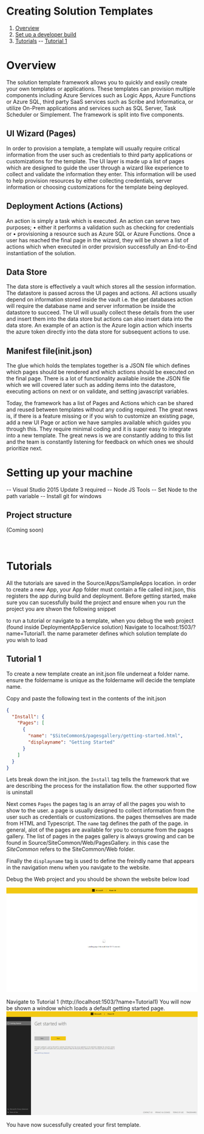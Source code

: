 ﻿# Creating Solution Templates

1. [Overview](#Overview)
2. [Set up a developer build](#devbuild)
3. [Tutorials](#tutorials) --
   [Tutorial 1](#tutorial1)


# Overview <a name="Overview"></a>

The solution template framework allows you to quickly and easily create your own templates or applications. 
These templates can provision multiple components including Azure Services such as Logic Apps, Azure Functions 
or Azure SQL, third party SaaS services such as Scribe and Informatica, or utilize On-Prem applications and services 
such as SQL Server, Task Scheduler or Simplement. The framework is split into five components. 

## UI Wizard (Pages) 
In order to provision a template, a template will usually require critical information from the user such as credentials 
to third party applications or customizations for the template. The UI layer is made up a list of pages which are designed 
to guide the user through a wizard like experience to collect and validate the information they enter. This information will 
be used to help provision resources by either collecting credentials, server information or choosing customizations for the 
template being deployed. 

## Deployment Actions (Actions)
An action is simply a task which is executed. An action can serve two purposes; 
•	either it performs a validation such as checking for credentials or 
•	provisioning a resource such as Azure SQL or Azure Functions. 
Once a user has reached the final page in the wizard, they will be shown a list of actions which when executed in order provision 
successfully an End-to-End instantiation of the solution. 

## Data Store
The data store is effectively a vault which stores all the session information. The datastore is passed across the UI pages 
and actions. All actions usually depend on information stored inside the vault i.e. the get databases action will require the 
database name and server information be inside the datastore to succeed. The UI will usually collect these details from the user 
and insert them into the data store but actions can also insert data into the data store. An example of an action is the Azure login 
action which inserts the azure token directly into the data store for subsequent actions to use. 

## Manifest file(init.json)
The glue which holds the templates together is a JSON file which defines which pages should be rendered and which actions should be 
executed on the final page. There is a lot of functionality available inside the JSON file which we will covered later such as adding 
items into the datastore, executing actions on next or on validate, and setting javascript variables.

Today, the framework has a list of Pages and Actions which can be shared and reused between templates without any coding required. 
The great news is, if there is a feature missing or if you wish to customize an existing page, add a new UI Page or action we have samples available which guides you through this. 
They require minimal coding and it is super easy to integrate into a new template. The great news is we are constantly adding to this list and the team is constantly listening for 
feedback on which ones we should prioritize next. 


# Setting up your machine <a name="devbuild"></a>
-- Visual Studio 2015 Update 3 required
-- Node JS Tools
-- Set Node to the path variable
-- Install git for windows

## Project structure
(Coming soon)

<br/>

# Tutorials <a name="tutorials"></a>
All the tutorials are saved in the Source/Apps/SampleApps location. in order to create a new App, your App folder must contain a file called init.json, this registers the app during build and deployment. Before getting started, make sure you can sucessfully build the project and ensure when you run the project you are shwon the following snippet

to run a tutorial or navigate to a template, when you debug the web project (found inside DeploymentAppService solution) Navigate to localhost:1503/?name=Tutorial1. the name parameter defines which solution template do you wish to load

## Tutorial 1 <a name="tutorial1"></a>
To create a new template create an init.json file underneat a folder name. ensure the foldername is unique as the foldername will decide the template name. 

Copy and paste the following text in the contents of the init.json

```json
{
  "Install": {
    "Pages": [
      {
        "name": "$SiteCommon$/pagesgallery/getting-started.html",
        "displayname": "Getting Started"
      }
    ]
  }
}
```


Lets break down the init.json. the ```Install``` tag tells the framework
that we are describing the process for the installation flow. the other supported  flow is uninstall

Next comes ```Pages``` the pages tag is an array of all the pages you wish to show to the user. a page
is usually designed to collect information from the user such as credentials or customizations. the pages themselves are 
made from HTML and Typescript. The ```name``` tag defines the path of the page. in general, alot of the pages are available for you to consume from the pages gallery.
The list of pages in the pages gallery is always growing and can be found in Source/SiteCommon/Web/PagesGallery. in this case the $SiteCommon$ refers to the SiteCommon/Web folder.


Finally the ```displayname``` tag is used to define the freindly name that appears in the navigation menu when you navigate to the website.

Debug the Web project and you should be shown the website below load

![HomePageNoTemplate](./Images/HomePageNoTemplate.PNG)

Navigate to Tutorial 1 (http://localhost:1503/?name=Tutorial1)
You will now be shown a window which  loads a default getting started page.
![HomePageTutorial1](./Images/HomePageTutorial1.PNG)

You have now sucessfully created your first template.